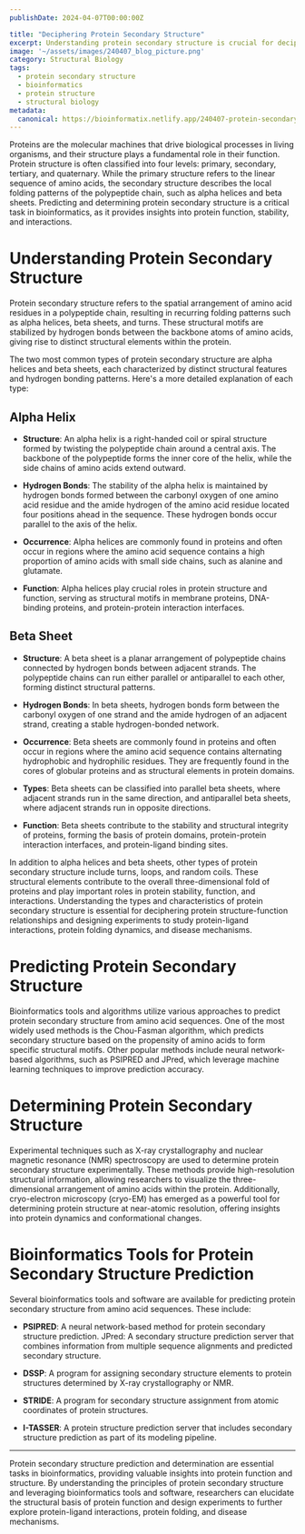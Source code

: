 ```yaml
---
publishDate: 2024-04-07T00:00:00Z

title: "Deciphering Protein Secondary Structure"
excerpt: Understanding protein secondary structure is crucial for deciphering protein function and interactions. In this article, we delve into the fundamentals of protein secondary structure and explore how bioinformatics tools and software predict and determine the secondary structure of proteins, empowering newcomers in bioinformatics to navigate this fascinating field with confidence.  
image: '~/assets/images/240407_blog_picture.png'
category: Structural Biology
tags:
  - protein secondary structure
  - bioinformatics
  - protein structure
  - structural biology
metadata:
  canonical: https://bioinformatix.netlify.app/240407-protein-secondary-structure
---
```


Proteins are the molecular machines that drive biological processes in living organisms, and their structure plays a fundamental role in their function. Protein structure is often classified into four levels: primary, secondary, tertiary, and quaternary. While the primary structure refers to the linear sequence of amino acids, the secondary structure describes the local folding patterns of the polypeptide chain, such as alpha helices and beta sheets. Predicting and determining protein secondary structure is a critical task in bioinformatics, as it provides insights into protein function, stability, and interactions.

# Understanding Protein Secondary Structure

Protein secondary structure refers to the spatial arrangement of amino acid residues in a polypeptide chain, resulting in recurring folding patterns such as alpha helices, beta sheets, and turns. These structural motifs are stabilized by hydrogen bonds between the backbone atoms of amino acids, giving rise to distinct structural elements within the protein.

The two most common types of protein secondary structure are alpha helices and beta sheets, each characterized by distinct structural features and hydrogen bonding patterns. Here's a more detailed explanation of each type:

## Alpha Helix

- **Structure**: An alpha helix is a right-handed coil or spiral structure formed by twisting the polypeptide chain around a central axis. The backbone of the polypeptide forms the inner core of the helix, while the side chains of amino acids extend outward.

- **Hydrogen Bonds**: The stability of the alpha helix is maintained by hydrogen bonds formed between the carbonyl oxygen of one amino acid residue and the amide hydrogen of the amino acid residue located four positions ahead in the sequence. These hydrogen bonds occur parallel to the axis of the helix.

- **Occurrence**: Alpha helices are commonly found in proteins and often occur in regions where the amino acid sequence contains a high proportion of amino acids with small side chains, such as alanine and glutamate.

- **Function**: Alpha helices play crucial roles in protein structure and function, serving as structural motifs in membrane proteins, DNA-binding proteins, and protein-protein interaction interfaces.

## Beta Sheet

- **Structure**: A beta sheet is a planar arrangement of polypeptide chains connected by hydrogen bonds between adjacent strands. The polypeptide chains can run either parallel or antiparallel to each other, forming distinct structural patterns.

- **Hydrogen Bonds**: In beta sheets, hydrogen bonds form between the carbonyl oxygen of one strand and the amide hydrogen of an adjacent strand, creating a stable hydrogen-bonded network.

- **Occurrence**: Beta sheets are commonly found in proteins and often occur in regions where the amino acid sequence contains alternating hydrophobic and hydrophilic residues. They are frequently found in the cores of globular proteins and as structural elements in protein domains.

- **Types**: Beta sheets can be classified into parallel beta sheets, where adjacent strands run in the same direction, and antiparallel beta sheets, where adjacent strands run in opposite directions.

- **Function**: Beta sheets contribute to the stability and structural integrity of proteins, forming the basis of protein domains, protein-protein interaction interfaces, and protein-ligand binding sites.

In addition to alpha helices and beta sheets, other types of protein secondary structure include turns, loops, and random coils. These structural elements contribute to the overall three-dimensional fold of proteins and play important roles in protein stability, function, and interactions. Understanding the types and characteristics of protein secondary structure is essential for deciphering protein structure-function relationships and designing experiments to study protein-ligand interactions, protein folding dynamics, and disease mechanisms.

# Predicting Protein Secondary Structure

Bioinformatics tools and algorithms utilize various approaches to predict protein secondary structure from amino acid sequences. One of the most widely used methods is the Chou-Fasman algorithm, which predicts secondary structure based on the propensity of amino acids to form specific structural motifs. Other popular methods include neural network-based algorithms, such as PSIPRED and JPred, which leverage machine learning techniques to improve prediction accuracy.

# Determining Protein Secondary Structure

Experimental techniques such as X-ray crystallography and nuclear magnetic resonance (NMR) spectroscopy are used to determine protein secondary structure experimentally. These methods provide high-resolution structural information, allowing researchers to visualize the three-dimensional arrangement of amino acids within the protein. Additionally, cryo-electron microscopy (cryo-EM) has emerged as a powerful tool for determining protein structure at near-atomic resolution, offering insights into protein dynamics and conformational changes.

# Bioinformatics Tools for Protein Secondary Structure Prediction

Several bioinformatics tools and software are available for predicting protein secondary structure from amino acid sequences. These include:

- **PSIPRED**: A neural network-based method for protein secondary structure prediction.
JPred: A secondary structure prediction server that combines information from multiple sequence alignments and predicted secondary structure.

- **DSSP**: A program for assigning secondary structure elements to protein structures determined by X-ray crystallography or NMR.

- **STRIDE**: A program for secondary structure assignment from atomic coordinates of protein structures.

- **I-TASSER**: A protein structure prediction server that includes secondary structure prediction as part of its modeling pipeline.

***

Protein secondary structure prediction and determination are essential tasks in bioinformatics, providing valuable insights into protein function and structure. By understanding the principles of protein secondary structure and leveraging bioinformatics tools and software, researchers can elucidate the structural basis of protein function and design experiments to further explore protein-ligand interactions, protein folding, and disease mechanisms.